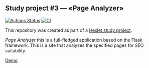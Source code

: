 ## Study project #3 — «Page Analyzer»
[![Actions Status](https://github.com/Boison88/python-project-83/workflows/hexlet-check/badge.svg)](https://github.com/Boison88/python-project-83/actions)
[![CI](https://github.com/Boison88/python-project-83/actions/workflows/CI.yml/badge.svg)](https://github.com/Boison88/python-project-83/actions/workflows/CI.yml)

This repository was created as part of a [Hexlet study project](https://ru.hexlet.io/programs/python/projects/83).  

*Page Analyzer* this is a full-fledged application based on the Flask framework.
This is a site that analyzes the specified pages for SEO suitability.

[Demo](https://page-analyzer-3b9q.onrender.com)